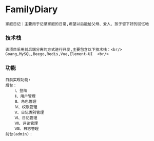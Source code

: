 # FamilyDiary
    家庭日记：主要用于记录家庭的日常,希望以后能给父母、爱人、孩子留下好的回忆地
### 技术栈
    该项目采用前后端分离的方式进行开发,主要包含以下技术栈：<br/>
    Goang,MySQL,Beego,Redis,Vue,Element-UI  <br/>
### 功能
    目前实现功能:
    后台：
        Ⅰ、登陆
        Ⅱ、用户管理
        Ⅲ、角色管理
        Ⅳ、权限管理
        Ⅴ、日记类别管理
        Ⅵ、日记管理
        Ⅶ、评论管理
        Ⅷ、日志管理
    前台(admin)：

